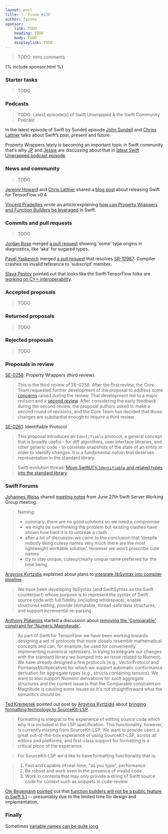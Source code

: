 ```yaml
---
layout: post
title: ! 'Issue #138'
author: fassko
sponsor:
    link: TODO
    heading: TODO
    body: TODO
    displaylink: TODO
---
```


> TODO: intro comments

<!--excerpt-->

{% include sponsor.html %}

### Starter tasks

> TODO

### Podcasts

> TODO: Latest episode(s) of Swift Unwrapped & the Swift Community Podcast

In the latest episode of Swift by Sundell episode [John Sundell](https://twitter.com/johnsundell) and [Chriss Lattner](https://twitter.com/clattner_llvm) talks about Swift’s past, present and future.

Property Wrappers lately is becoming an important topic in Swift community that's why [JP](https://twitter.com/simjp) and [Jessie](https://twitter.com/jesse_squires) are discussing about that in [latest Swift Unwrapped podcast episode](https://spec.fm/podcasts/swift-unwrapped/302918).

### News and community

> TODO

[Jeremy Howard](https://twitter.com/jeremyphoward) and [Chris Lattner](https://twitter.com/clattner_llvm) shared a [blog post](https://medium.com/tensorflow/fast-ais-deep-learning-from-the-foundations-with-swift-for-tensorflow-3ee7dfb68387) about releasing Swift for TensorFlow v0.4

[Vincent Pradeilles](https://twitter.com/v_pradeilles) wrote an article explaining [how can Property Wrappers and Function Builders be leveraged](https://medium.com/flawless-app-stories/how-can-property-wrappers-and-function-builders-be-leveraged-d43160de338f) in Swift.


### Commits and pull requests

> TODO

[Jordan Rose](https://twitter.com/UINT_MIN) merged [a pull request](https://github.com/apple/swift/pull/25624) showing 'some' type origins in diagnostics, like 'aka' for sugared types.

[Pavel Yaskevich](https://twitter.com/pyaskevich) merged [a pull request](https://github.com/apple/swift/pull/25892) that resolves [SR-10987](https://bugs.swift.org/browse/SR-10987): Compiler crashes on invalid reference to 'subscript' member.

[Slava Pestov](https://twitter.com/slava_pestov) pointed out that looks like the Swift-TensorFlow folks are [working on C++ interoperability](https://github.com/apple/swift/pull/25870).

### Accepted proposals

> TODO

### Returned proposals

> TODO

### Rejected proposals

> TODO

### Proposals in review

[SE-0258](https://github.com/apple/swift-evolution/blob/master/proposals/0258-property-wrappers.md): Property Wrappers (third review).

> This is the third review of SE-0258. After the first review, the Core Team requested further development of the proposal to address some [concerns](https://forums.swift.org/t/returned-for-revision-se-0258-property-delegates/24080) raised during the review. That development led to a major revision and a [second review](https://forums.swift.org/t/se-0258-property-wrappers-second-review/25843). After considering the early feedback during the second review, the proposal authors asked to make a second round of revisions, and the Core Team has decided that those changes are substantial enough to require a third review.

[SE-0261](https://github.com/apple/swift-evolution/blob/master/proposals/0261-identifiable.md): Identifiable Protocol

> This proposal introduces an `Identifiable` protocol, a general concept that is broadly useful - for diff algorithms, user interface libraries, and other generic code - to correlate snapshots of the state of an entity in order to identify changes. It is a fundamental notion that deserves representation in the standard library.

> Swift-evolution thread: [Move SwiftUI's `Identifiable` and related types into the standard library](https://forums.swift.org/t/move-swiftuis-identifiable-protocol-and-related-types-into-the-standard-library/25713)


### Swift Forums

[Johannes Weiss]() shared [meeting notes](https://forums.swift.org/t/june-27th-2019/26580) from June 27th Swift Server Working Group meeting.

> Naming:
> * summary: there are no good solutions so we need a compromise
> * we might be overthinking the problem but existing clashes have shown how hard it is to unbreak a clash
> * after a lot of discussion we came to the conclusion that 'despite nobody liking cutesy names very much there are the most lightweight workable solution'. However we won't prescribe cute names
> * try to stay unique, cutesy/clearly unique name preferred for the time being


[Argyrios Kyrtzidis](https://twitter.com/akyrtzi) explained about plans to [integrate libSyntax into compiler pipeline](https://forums.swift.org/t/integrating-libsyntax-into-the-compiler-pipeline/26605).

> We have been developing libSyntax (and SwiftSyntax as the Swift counterpart) whose purpose is to represent the syntax of Swift source code with full fidelity (including whitespace), enable structured editing, provide immutable, thread-safe data structures, and support incremental re-parsing.


[Anthony Platanios](https://twitter.com/eaplatanios) started a discussion about [removing the 'Comparable' constraint for 'Numeric.Magniteude'](https://forums.swift.org/t/removing-the-comparable-constraint-for-numeric-magnitude/26498).

> As part of Swift for TensorFlow we have been working towards designing a set of protocols that more closely resemble mathematical concepts and can, for example, be used for conveniently implementing numerical optimizers. In trying to integrate our changes with the standard library we bumped into an issue related to Numeric. We have already designed a few protocols (e.g., VectorProtocol and PointwiseMultiplicative) for which we support automatic conformance derivation for aggregate types (e.g., structs containing tensors). We want to also support Numeric derivations for such aggregate structures and the current issue is that the Comparable constraint on Magnitude is causing some issues as it's not straightforward what the semantics should be.


[Ted Kremenek](https://twitter.com/tkremenek) pointed out post by [Argyrios Kyrtzidis](https://twitter.com/akyrtzi) about [bringing formatting technology to SourceKit-LSP](https://forums.swift.org/t/formatting-technology-for-sourcekit-lsp-and-other-tools/26560).

> Formatting is integral to the experience of editing source code which why it is included in the LSP specification. This functionality, however, is currently missing from SourceKit-LSP. We want to provide users a great out-of-the-box experience of using SourceKit-LSP, across all editors and platforms, and first-class support for formatting is a critical piece of the experience.

> For SourceKit-LSP we'd like to have formatting functionality that is:

> 1. Fast and capable of real-time, "as you type", performance
> 2. Be robust and work even in the presence of invalid code
> 3. Work in contexts that may only provide a string of Swift source code for context such as snippets in code-review

[Ole Begemann](https://twitter.com/olebegemann) [pointed](https://twitter.com/olebegemann/status/1146471464918536193) out that [function builders will not be a public feature in Swift 5.1](https://forums.swift.org/t/function-builders/25167?page=18) -- presumably due to the limited time for design and implementation.

### Finally

Sometimes [variable names can be quite long](https://developer.apple.com/documentation/contacts/cnlabelcontactrelationeldercousinmotherssiblingsdaughterorfatherssistersdaughter).

